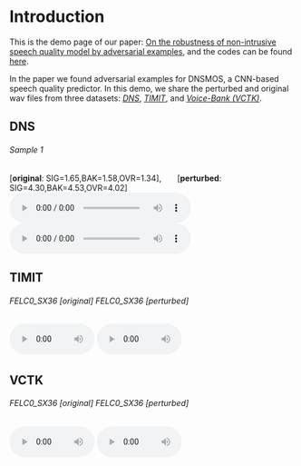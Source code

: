 # Introduction

This is the demo page of our paper: [On the robustness of non-intrusive speech quality model by adversarial examples](https://arxiv.org/), and the codes can be found [here](https://github.com/hsinyilin19/adversarial_example_speech_quality_predictor).

In the paper we found adversarial examples for DNSMOS, a CNN-based speech quality predictor. In this demo, we share the perturbed and original wav files from three datasets: [*DNS*](https://www.microsoft.com/en-us/research/academic-program/deep-noise-suppression-challenge-interspeech-2020/), [*TIMIT*](https://catalog.ldc.upenn.edu/LDC93s1), and [*Voice-Bank (VCTK)*](https://datashare.ed.ac.uk/handle/10283/2791).

## DNS

###### Sample 1 
[**original**: SIG=1.65,BAK=1.58,OVR=1.34],  [**perturbed**: SIG=4.30,BAK=4.53,OVR=4.02]
<audio style="width:320px" controls="controls">
	<source src="wavs/DNS/original_DNSMOS_SIG_1.65_BAK_1.58_OVR_1.34_book_00154_chp_0002_reader_05605_39_MCTAYvbXrQg-IQ_mQin_vH0-ZkNr4V4l5rw_snr0_fileid_48796.wav" type="audio/wav" />
</audio>
<audio style="width:320px" controls="controls">
	<source src="wavs/DNS/attacked_DNSMOS_SIG_4.30_BAK_4.53_OVR_4.02_book_00154_chp_0002_reader_05605_39_MCTAYvbXrQg-IQ_mQin_vH0-ZkNr4V4l5rw_snr0_fileid_48796.wav" type="audio/wav" />
</audio>



## TIMIT

###### FELC0_SX36 [original]   FELC0_SX36 [perturbed]
<audio style="width:150px" controls="controls">
	<source src="wavs/DNS/FELC0_SX36.wav" type="audio/wav" />
</audio>
<audio style="width:150px" controls="controls">
	<source src="wavs/DNS/FELC0_SX36.wav" type="audio/wav" />
</audio>


## VCTK

###### FELC0_SX36 [original]   FELC0_SX36 [perturbed]
<audio style="width:150px" controls="controls">
	<source src="wavs/DNS/FELC0_SX36.wav" type="audio/wav" />
</audio>
<audio style="width:150px" controls="controls">
	<source src="wavs/DNS/FELC0_SX36.wav" type="audio/wav" />
</audio>


